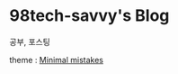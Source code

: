 # 98tech-savvy's Blog

공부, 포스팅

theme : [Minimal mistakes](https://mmistakes.github.io/minimal-mistakes/)